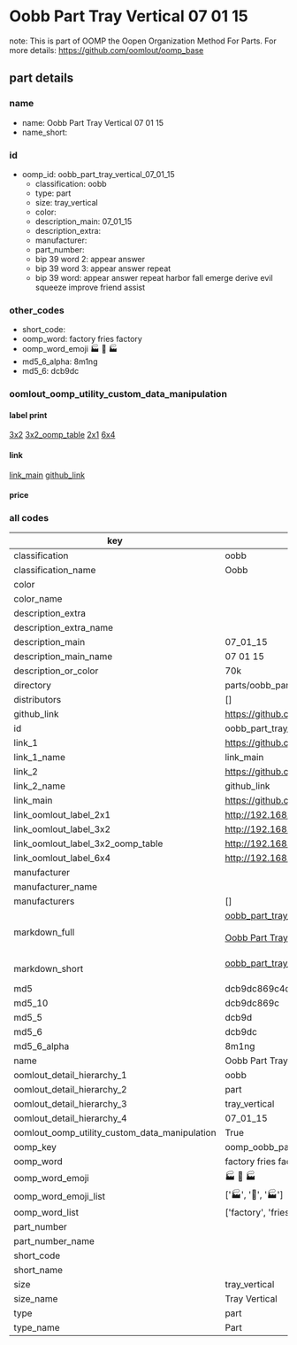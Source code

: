 # Oobb Part Tray Vertical 07 01 15  

note: This is part of OOMP the Oopen Organization Method For Parts. For more details: https://github.com/oomlout/oomp_base

##  part details





### name
* name: Oobb Part Tray Vertical 07 01 15
* name_short: 
### id
* oomp_id: oobb_part_tray_vertical_07_01_15
  * classification: oobb
  * type: part
  * size: tray_vertical
  * color: 
  * description_main: 07_01_15
  * description_extra: 
  * manufacturer: 
  * part_number: 
  * bip 39 word 2: appear answer
  * bip 39 word 3: appear answer repeat
  * bip 39 word: appear answer repeat harbor fall emerge derive evil squeeze improve friend assist

### other_codes
* short_code: 
* oomp_word: factory fries factory
* oomp_word_emoji :factory: :fries: :factory:
* md5_6_alpha: 8m1ng
* md5_6: dcb9dc






### oomlout_oomp_utility_custom_data_manipulation
#### label print
[3x2](http://192.168.1.245:1112/?label=oomp%208m1ng)
[3x2_oomp_table](http://192.168.1.107:1112/?label=oomp%208m1ng)
[2x1](http://192.168.1.242:1112/?label=oomp%208m1ng)
[6x4](http://192.168.1.55:1112/?label=oomp%208m1ng)    

#### link

[link_main](https://github.com/oomlout/oomlout_oomp_current_version_messy/tree/main/parts/oobb_part_tray_vertical_07_01_15) [github_link](https://github.com/oomlout/oomlout_oomp_part_src/tree/main/parts/oobb_part_tray_vertical_07_01_15)                             

#### price







### all codes 
| key | value |  
| --- | --- |  
| classification | oobb |  
| classification_name | Oobb |  
| color |  |  
| color_name |  |  
| description_extra |  |  
| description_extra_name |  |  
| description_main | 07_01_15 |  
| description_main_name | 07 01 15 |  
| description_or_color | 70k |  
| directory | parts/oobb_part_tray_vertical_07_01_15 |  
| distributors | [] |  
| github_link | https://github.com/oomlout/oomlout_oomp_part_src/tree/main/parts/oobb_part_tray_vertical_07_01_15 |  
| id | oobb_part_tray_vertical_07_01_15 |  
| link_1 | https://github.com/oomlout/oomlout_oomp_current_version_messy/tree/main/parts/oobb_part_tray_vertical_07_01_15 |  
| link_1_name | link_main |  
| link_2 | https://github.com/oomlout/oomlout_oomp_part_src/tree/main/parts/oobb_part_tray_vertical_07_01_15 |  
| link_2_name | github_link |  
| link_main | https://github.com/oomlout/oomlout_oomp_current_version_messy/tree/main/parts/oobb_part_tray_vertical_07_01_15 |  
| link_oomlout_label_2x1 | http://192.168.1.242:1112/?label=oomp%208m1ng |  
| link_oomlout_label_3x2 | http://192.168.1.245:1112/?label=oomp%208m1ng |  
| link_oomlout_label_3x2_oomp_table | http://192.168.1.107:1112/?label=oomp%208m1ng |  
| link_oomlout_label_6x4 | http://192.168.1.55:1112/?label=oomp%208m1ng |  
| manufacturer |  |  
| manufacturer_name |  |  
| manufacturers | [] |  
| markdown_full | [oobb_part_tray_vertical_07_01_15](https://github.com/oomlout/oomlout_oomp_current_version_messy/tree/main/parts/oobb_part_tray_vertical_07_01_15)<br>[](https://github.com/oomlout/oomlout_oomp_current_version_messy/tree/main/parts/oobb_part_tray_vertical_07_01_15)<br>[Oobb Part Tray Vertical 07 01 15](https://github.com/oomlout/oomlout_oomp_current_version_messy/tree/main/parts/oobb_part_tray_vertical_07_01_15)<br><br> |  
| markdown_short | [oobb_part_tray_vertical_07_01_15](https://github.com/oomlout/oomlout_oomp_current_version_messy/tree/main/parts/oobb_part_tray_vertical_07_01_15)<br><br> |  
| md5 | dcb9dc869c4de76d22a916916d426854 |  
| md5_10 | dcb9dc869c |  
| md5_5 | dcb9d |  
| md5_6 | dcb9dc |  
| md5_6_alpha | 8m1ng |  
| name | Oobb Part Tray Vertical 07 01 15 |  
| oomlout_detail_hierarchy_1 | oobb |  
| oomlout_detail_hierarchy_2 | part |  
| oomlout_detail_hierarchy_3 | tray_vertical |  
| oomlout_detail_hierarchy_4 | 07_01_15 |  
| oomlout_oomp_utility_custom_data_manipulation | True |  
| oomp_key | oomp_oobb_part_tray_vertical_07_01_15 |  
| oomp_word | factory fries factory |  
| oomp_word_emoji | :factory: :fries: :factory: |  
| oomp_word_emoji_list | [':factory:', ':fries:', ':factory:'] |  
| oomp_word_list | ['factory', 'fries', 'factory'] |  
| part_number |  |  
| part_number_name |  |  
| short_code |  |  
| short_name |  |  
| size | tray_vertical |  
| size_name | Tray Vertical |  
| type | part |  
| type_name | Part |  
